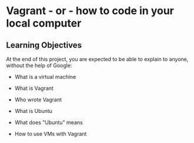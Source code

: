 # Vagrant - or - how to code in your local computer

## Learning Objectives
At the end of this project, you are expected to be able to explain to anyone, without the help of Google:

* What is a virtual machine

*  What is Vagrant

* Who wrote Vagrant

* What is Ubuntu 

*  What does "Ubuntu" means

* How to use VMs with Vagrant


  
